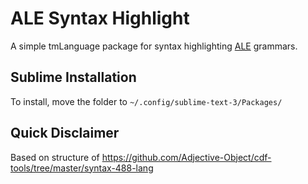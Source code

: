 # ALE Syntax Highlight

A simple tmLanguage package for syntax highlighting [ALE](http://www.cs.toronto.edu/~gpenn/ale.html) grammars.

## Sublime Installation

To install, move the folder to `~/.config/sublime-text-3/Packages/`

## Quick Disclaimer

Based on structure of 
https://github.com/Adjective-Object/cdf-tools/tree/master/syntax-488-lang
